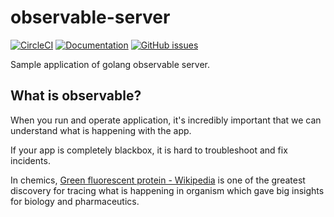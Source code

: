 # observable-server

[![CircleCI](https://circleci.com/gh/go-zen-chu/observable-server.svg?style=svg)](https://circleci.com/gh/go-zen-chu/observable-server)
[![Documentation](https://godoc.org/github.com/go-zen-chu/observable-server?status.svg)](http://godoc.org/github.com/go-zen-chu/observable-server)
[![GitHub issues](https://img.shields.io/github/issues/go-zen-chu/observable-server.svg)](https://github.com/go-zen-chu/observable-server/issues)

Sample application of golang observable server.

## What is observable?

When you run and operate application, it's incredibly important that we can understand what is happening with the app.

If your app is completely blackbox, it is hard to troubleshoot and fix incidents.

In chemics, [Green fluorescent protein - Wikipedia](https://en.wikipedia.org/wiki/Green_fluorescent_protein) is one of the greatest discovery for tracing what is happening in organism which gave big insights for biology and pharmaceutics.


